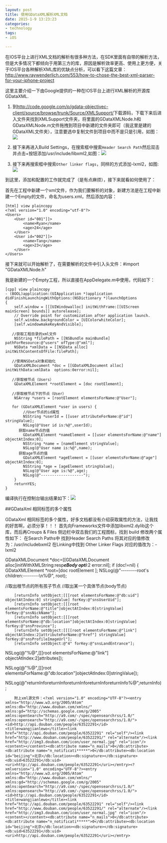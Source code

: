 ```yaml
---
layout: post
title: 使用GDataXML解析XML文档
date: 2015-1-9 13:23:23
categories:
- technology
tags:
- iOS

---
```


在IOS平台上进行XML文档的解析有很多种方法，在SDK里面有自带的解析方法，但是大多情况下都倾向于用第三方的库，原因是解析效率更高、使用上更方便，关于IOS平台各种解析XML库的优缺点分析，可以看下这篇文章：http://www.raywenderlich.com/553/how-to-chose-the-best-xml-parser-for-your-iphone-project

这里主要介绍一下由Google提供的一种在IOS平台上进行XML解析的开源库GDataXML.

1.	到<http://code.google.com/p/gdata-objectivec-client/source/browse/trunk/Source/XMLSupport/>下载源码，下载下来后进入文件夹找到XMLSupport文件夹，将里面的GDataXMLNode.h和GDataXMLNode.m文件拖拽到项目中新建的文件夹即可（我这里是建的GDataXML文件夹），注意要选中复制文件到项目中而不是只是引用，如图：![](http://my.csdn.net/uploads/201208/15/1345000844_9371.png)

2.	接下来再进入Build Settings，在搜索框中搜索```Header Search Path```然后双击并点击+按钮添加/usr/include/libxml2,如图：![](http://my.csdn.net/uploads/201208/15/1345000883_6686.png)

3.	接下来再搜索框中搜索```Other linker flags```，同样的方式添加-lxml2，如图:	![](http://my.csdn.net/uploads/201208/15/1345000911_2930.png)


到这里，添加和配置的工作就完成了（是有点麻烦），接下来就看如何使用了：

首先在工程中新建一个xml文件，作为我们要解析的对象，新建方法是在工程中新建一个Empty的文件，命名为users.xml，然后添加内容：

```
[html] view plaincopy
<?xml version="1.0" encoding="utf-8"?>  
<Users>  
    <User id="001"]]>  
        <name>Ryan</name>  
        <age>24</age>  
    </User>  
    <User id="002"]]>  
        <name>Tang</name>  
        <age>23</age>  
    </User>  
</Users>  
```

接下来就可以开始解析了，在需要解析的文件中引入头文件：#import "GDataXMLNode.h"

我是新建的一个Empty工程，所以直接在AppDelegate.m中使用，代码如下：

```
[cpp] view plaincopy
- (BOOL)application:(UIApplication *)application didFinishLaunchingWithOptions:(NSDictionary *)launchOptions  
{  
    self.window = [[[UIWindowalloc] initWithFrame:[[UIScreen mainScreen] bounds]] autorelease];  
    // Override point for customization after application launch.  
    self.window.backgroundColor = [UIColorwhiteColor];  
    [self.windowmakeKeyAndVisible];  
      
   //获取工程目录的xml文件  
    NSString *filePath = [[NSBundle mainBundle] pathForResource:@"users" ofType:@"xml"];  
    NSData *xmlData = [[NSData alloc] initWithContentsOfFile:filePath];  
      
   //使用NSData对象初始化  
    GDataXMLDocument *doc = [[GDataXMLDocument alloc] initWithData:xmlData  options:0error:nil];  
      
   //获取根节点（Users）  
    GDataXMLElement *rootElement = [doc rootElement];  
      
   //获取根节点下的节点（User）  
    NSArray *users = [rootElement elementsForName:@"User"];  
      
   for (GDataXMLElement *user in users) {  
        //User节点的id属性  
        NSString *userId = [[user attributeForName:@"id"] stringValue];  
        NSLog(@"User id is:%@",userId);  
      获取name节点的值  
        GDataXMLElement *nameElement = [[user elementsForName:@"name"] objectAtIndex:0];  
        NSString *name = [nameElement stringValue];  
        NSLog(@"User name is:%@",name);          
      获取age节点的值  
        GDataXMLElement *ageElement = [[user elementsForName:@"age"] objectAtIndex:0];  
        NSString *age = [ageElement stringValue];  
        NSLog(@"User age is:%@",age);  
        NSLog(@"-------------------");  
    }             
    returnYES;  
}  
```

编译执行在控制台输出结果如下：![](http://my.csdn.net/uploads/201208/15/1345000995_6872.png)



##GDataXml  相同标签的多个属性

GDataXml  相同标签的多个属性，好多文档都没有介绍获取属性的方法，让我找的好苦啊，必须分享！！！
首先向Frameworks文件中添加libxml2.dylib这个库，而后再Croups & Files 侧边栏中双击我们的工程图标，找到 build 修改两个属性如下：
在Search Paths中 找到Header Search Paths  将其对应的值修改为：/usr/includebxml2
在Linking中找到 Other Linker Flags 对应的值改为：-lxml2

GDataXMLDocument *doc=[[GDataXMLDocument alloc]initWithXMLString:resp*****eBody opti*****:2 error:nil];
    if (doc!=nil) {
GDataXMLElement *root=[doc rootElement ];
NSLog(@"--------root's children:--------\n%@", root);

//取出根节点的所有孩子节点
//取出某一个具体节点(body节点)

 		[returnInfo setObject:[[[root elementsForName:@"db:uid"] objectAtIndex:0] stringValue] forKey:@"snsUserUid"];
      	[returnInfo setObject:[[[root elementsForName:@"title"]objectAtIndex:0]stringValue] forKey:@"snsNickName"];  
        [returnInfo setObject:[[[root elementsForName:@"db:location"]objectAtIndex:0]stringValue] forKey:@"snsProvince"]; 
        [returnInfo setObject:[[[[root elementsForName:@"link"] objectAtIndex:2]attributeForName:@"href"] stringValue] forKey:@"snsProfileImageUrl"];
        [returnInfo setObject:@"4" forKey:@"snsLandEntrance"];
NSLog(@"%@",[[[root elementsForName:@"link"] objectAtIndex:2]attributes]);

NSLog(@"%@",[[[root elementsForName:@"db:location"]objectAtIndex:0]stringValue]);


NSLog(@"returnInforeturnInforeturnInforeturnInforeturnInfo%@",returnInfo);



		附上xml源文件：<?xml version="1.0" encoding="UTF-8"?><entry xmlns="http://www.w3.org/2005/Atom" xmlns:db="http://www.douban.com/xmlns/" xmlns:gd="http://schemas.google.com/g/2005" xmlns:openSearch="http://a9.com/-/spec/opensearchrss/1.0/" xmlns:opensearch="http://a9.com/-/spec/opensearchrss/1.0/"><id>http://api.douban.com/people/63522291</id><title>wangjianlewo</title><link href="http://api.douban.com/people/63522291" rel="self"/><link href="http://www.douban.com/people/63522291/" rel="alternate"/><link href="http://img3.douban.com/icon/user_normal.jpg" rel="icon"/><content></content><db:attribute name="n_mails">0</db:attribute><db:attribute name="n_notificati*****">0</db:attribute><db:location id="beijing">北京</db:location><db:signature></db:signature><db:uid>63522291</db:uid><uri>http://api.douban.com/people/63522291</uri></entry><?xmlversion="1.0" encoding="UTF-8"?><entry xmlns="http://www.w3.org/2005/Atom" xmlns:db="http://www.douban.com/xmlns/" xmlns:gd="http://schemas.google.com/g/2005" xmlns:openSearch="http://a9.com/-/spec/opensearchrss/1.0/" xmlns:opensearch="http://a9.com/-/spec/opensearchrss/1.0/"><id>http://api.douban.com/people/63522291</id><title>wangjianlewo</title><link href="http://api.douban.com/people/63522291" rel="self"/><link href="http://www.douban.com/people/63522291/" rel="alternate"/><link href="http://img3.douban.com/icon/user_normal.jpg" rel="icon"/><content></content><db:attribute name="n_mails">0</db:attribute><db:attribute name="n_notificati*****">0</db:attribute><db:location id="beijing">北京</db:location><db:signature></db:signature><db:uid>63522291</db:uid><uri>http://api.douban.com/people/63522291</uri></entry>
